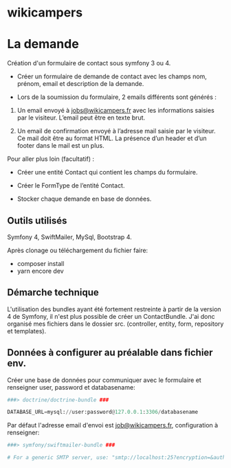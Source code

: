 # wikicampers

# La demande

Création d'un formulaire de contact sous symfony 3 ou 4.

- Créer un formulaire de demande de contact avec les champs nom, prénom, email et description de la demande.

- Lors de la soumission du formulaire, 2 emails différents sont générés :

1. Un email envoyé à jobs@wikicampers.fr avec les informations saisies par le visiteur. L’email peut être en texte brut.

2. Un email de confirmation envoyé à l’adresse mail saisie par le visiteur. Ce mail doit être au format HTML. La présence d’un header et d’un footer dans le mail est un plus.

Pour aller plus loin (facultatif) :

- Créer une entité Contact qui contient les champs du formulaire.

- Créer le FormType de l’entité Contact.

- Stocker chaque demande en base de données.


## Outils utilisés

Symfony 4, SwiftMailer, MySql, Bootstrap 4.

Après clonage ou téléchargement du fichier faire:
- composer install
- yarn encore dev

## Démarche technique

L'utilisation des bundles ayant été fortement restreinte à partir de la version 4 de Symfony, il n'est plus possible de créer un ContactBundle.
J'ai donc organisé mes fichiers dans le dossier src. (controller, entity, form, repository et templates).


## Données à configurer au préalable dans fichier env.

Créer une base de données pour communiquer avec le formulaire et renseigner user, password et databasename:

```python
###> doctrine/doctrine-bundle ###

DATABASE_URL=mysql://user:password@127.0.0.1:3306/databasename

```

Par défaut l'adresse email d'envoi est job@wikicampers.fr, configuration à renseigner:

```python
###> symfony/swiftmailer-bundle ###

# For a generic SMTP server, use: "smtp://localhost:25?encryption=&auth_mode="

```
